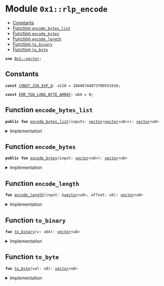 
<a id="0x1_rlp_encode"></a>

# Module `0x1::rlp_encode`



-  [Constants](#@Constants_0)
-  [Function `encode_bytes_list`](#0x1_rlp_encode_encode_bytes_list)
-  [Function `encode_bytes`](#0x1_rlp_encode_encode_bytes)
-  [Function `encode_length`](#0x1_rlp_encode_encode_length)
-  [Function `to_binary`](#0x1_rlp_encode_to_binary)
-  [Function `to_byte`](#0x1_rlp_encode_to_byte)


<pre><code><b>use</b> <a href="../../aptos-stdlib/../move-stdlib/doc/vector.md#0x1_vector">0x1::vector</a>;
</code></pre>



<a id="@Constants_0"></a>

## Constants


<a id="0x1_rlp_encode_CONST_256_EXP_8"></a>



<pre><code><b>const</b> <a href="encode.md#0x1_rlp_encode_CONST_256_EXP_8">CONST_256_EXP_8</a>: u128 = 18446744073709551616;
</code></pre>



<a id="0x1_rlp_encode_ERR_TOO_LONG_BYTE_ARRAY"></a>



<pre><code><b>const</b> <a href="encode.md#0x1_rlp_encode_ERR_TOO_LONG_BYTE_ARRAY">ERR_TOO_LONG_BYTE_ARRAY</a>: u64 = 0;
</code></pre>



<a id="0x1_rlp_encode_encode_bytes_list"></a>

## Function `encode_bytes_list`



<pre><code><b>public</b> <b>fun</b> <a href="encode.md#0x1_rlp_encode_encode_bytes_list">encode_bytes_list</a>(inputs: <a href="../../aptos-stdlib/../move-stdlib/doc/vector.md#0x1_vector">vector</a>&lt;<a href="../../aptos-stdlib/../move-stdlib/doc/vector.md#0x1_vector">vector</a>&lt;u8&gt;&gt;): <a href="../../aptos-stdlib/../move-stdlib/doc/vector.md#0x1_vector">vector</a>&lt;u8&gt;
</code></pre>



<details>
<summary>Implementation</summary>


<pre><code><b>public</b> <b>fun</b> <a href="encode.md#0x1_rlp_encode_encode_bytes_list">encode_bytes_list</a>(inputs: <a href="../../aptos-stdlib/../move-stdlib/doc/vector.md#0x1_vector">vector</a>&lt;<a href="../../aptos-stdlib/../move-stdlib/doc/vector.md#0x1_vector">vector</a>&lt;u8&gt;&gt;): <a href="../../aptos-stdlib/../move-stdlib/doc/vector.md#0x1_vector">vector</a>&lt;u8&gt; {
    <b>let</b> output = <a href="../../aptos-stdlib/../move-stdlib/doc/vector.md#0x1_vector_empty">vector::empty</a>();

    <b>let</b> i = 0;
    <b>let</b> len = <a href="../../aptos-stdlib/../move-stdlib/doc/vector.md#0x1_vector_length">vector::length</a>(&inputs);
    <b>while</b>(i &lt; len) {
        <b>let</b> next = <a href="../../aptos-stdlib/../move-stdlib/doc/vector.md#0x1_vector_borrow">vector::borrow</a>(&inputs, i);
        <b>let</b> next = <a href="encode.md#0x1_rlp_encode_encode_bytes">encode_bytes</a>(*next);
        <a href="../../aptos-stdlib/../move-stdlib/doc/vector.md#0x1_vector_append">vector::append</a>(&<b>mut</b> output, next);
        i = i + 1;
    };

    <b>let</b> left = <a href="encode.md#0x1_rlp_encode_encode_length">encode_length</a>(&output, 0xc0);
    <a href="../../aptos-stdlib/../move-stdlib/doc/vector.md#0x1_vector_append">vector::append</a>(&<b>mut</b> left, output);
    <b>return</b> left
}
</code></pre>



</details>

<a id="0x1_rlp_encode_encode_bytes"></a>

## Function `encode_bytes`



<pre><code><b>public</b> <b>fun</b> <a href="encode.md#0x1_rlp_encode_encode_bytes">encode_bytes</a>(input: <a href="../../aptos-stdlib/../move-stdlib/doc/vector.md#0x1_vector">vector</a>&lt;u8&gt;): <a href="../../aptos-stdlib/../move-stdlib/doc/vector.md#0x1_vector">vector</a>&lt;u8&gt;
</code></pre>



<details>
<summary>Implementation</summary>


<pre><code><b>public</b> <b>fun</b> <a href="encode.md#0x1_rlp_encode_encode_bytes">encode_bytes</a>(input: <a href="../../aptos-stdlib/../move-stdlib/doc/vector.md#0x1_vector">vector</a>&lt;u8&gt;): <a href="../../aptos-stdlib/../move-stdlib/doc/vector.md#0x1_vector">vector</a>&lt;u8&gt; {
    <b>if</b> (<a href="../../aptos-stdlib/../move-stdlib/doc/vector.md#0x1_vector_length">vector::length</a>(&input) == 1 && *<a href="../../aptos-stdlib/../move-stdlib/doc/vector.md#0x1_vector_borrow">vector::borrow</a>(&input, 0) &lt; 0x80) {
        <b>return</b> input
    } <b>else</b> {
        <b>let</b> left = <a href="encode.md#0x1_rlp_encode_encode_length">encode_length</a>(&input, 0x80);
        <a href="../../aptos-stdlib/../move-stdlib/doc/vector.md#0x1_vector_append">vector::append</a>(&<b>mut</b> left, input);
        <b>return</b> left
    }
}
</code></pre>



</details>

<a id="0x1_rlp_encode_encode_length"></a>

## Function `encode_length`



<pre><code><b>fun</b> <a href="encode.md#0x1_rlp_encode_encode_length">encode_length</a>(input: &<a href="../../aptos-stdlib/../move-stdlib/doc/vector.md#0x1_vector">vector</a>&lt;u8&gt;, offset: u8): <a href="../../aptos-stdlib/../move-stdlib/doc/vector.md#0x1_vector">vector</a>&lt;u8&gt;
</code></pre>



<details>
<summary>Implementation</summary>


<pre><code><b>fun</b> <a href="encode.md#0x1_rlp_encode_encode_length">encode_length</a>(input: &<a href="../../aptos-stdlib/../move-stdlib/doc/vector.md#0x1_vector">vector</a>&lt;u8&gt;, offset: u8): <a href="../../aptos-stdlib/../move-stdlib/doc/vector.md#0x1_vector">vector</a>&lt;u8&gt; {
    <b>let</b> len = <a href="../../aptos-stdlib/../move-stdlib/doc/vector.md#0x1_vector_length">vector::length</a>(input);
    <b>if</b> (len &lt; 56) {
        <b>return</b> <a href="encode.md#0x1_rlp_encode_to_byte">to_byte</a>((len <b>as</b> u8) + offset)
    };
    <b>assert</b>!((len <b>as</b> u128) &lt; <a href="encode.md#0x1_rlp_encode_CONST_256_EXP_8">CONST_256_EXP_8</a>, <a href="encode.md#0x1_rlp_encode_ERR_TOO_LONG_BYTE_ARRAY">ERR_TOO_LONG_BYTE_ARRAY</a>);
    <b>let</b> bl = <a href="encode.md#0x1_rlp_encode_to_binary">to_binary</a>(len);
    <b>let</b> len_bl = <a href="../../aptos-stdlib/../move-stdlib/doc/vector.md#0x1_vector_length">vector::length</a>(&bl);
    <b>let</b> left = <a href="encode.md#0x1_rlp_encode_to_byte">to_byte</a>((len_bl <b>as</b> u8) + offset + 55);
    <a href="../../aptos-stdlib/../move-stdlib/doc/vector.md#0x1_vector_append">vector::append</a>(&<b>mut</b> left, bl);
    <b>return</b> left
}
</code></pre>



</details>

<a id="0x1_rlp_encode_to_binary"></a>

## Function `to_binary`



<pre><code><b>fun</b> <a href="encode.md#0x1_rlp_encode_to_binary">to_binary</a>(x: u64): <a href="../../aptos-stdlib/../move-stdlib/doc/vector.md#0x1_vector">vector</a>&lt;u8&gt;
</code></pre>



<details>
<summary>Implementation</summary>


<pre><code><b>fun</b> <a href="encode.md#0x1_rlp_encode_to_binary">to_binary</a>(x: u64): <a href="../../aptos-stdlib/../move-stdlib/doc/vector.md#0x1_vector">vector</a>&lt;u8&gt; {
    <b>if</b> (x == 0) {
        <b>return</b> <a href="../../aptos-stdlib/../move-stdlib/doc/vector.md#0x1_vector_empty">vector::empty</a>()
    } <b>else</b> {
        <b>let</b> left = <a href="encode.md#0x1_rlp_encode_to_binary">to_binary</a>(x / 256);
        <b>let</b> mod = x % 256;
        <b>let</b> right = <a href="encode.md#0x1_rlp_encode_to_byte">to_byte</a>((mod <b>as</b> u8));
        <a href="../../aptos-stdlib/../move-stdlib/doc/vector.md#0x1_vector_append">vector::append</a>(&<b>mut</b> left, right);
        <b>return</b> left
    }
}
</code></pre>



</details>

<a id="0x1_rlp_encode_to_byte"></a>

## Function `to_byte`



<pre><code><b>fun</b> <a href="encode.md#0x1_rlp_encode_to_byte">to_byte</a>(val: u8): <a href="../../aptos-stdlib/../move-stdlib/doc/vector.md#0x1_vector">vector</a>&lt;u8&gt;
</code></pre>



<details>
<summary>Implementation</summary>


<pre><code><b>fun</b> <a href="encode.md#0x1_rlp_encode_to_byte">to_byte</a>(val: u8): <a href="../../aptos-stdlib/../move-stdlib/doc/vector.md#0x1_vector">vector</a>&lt;u8&gt; {
    <b>let</b> v = <a href="../../aptos-stdlib/../move-stdlib/doc/vector.md#0x1_vector_empty">vector::empty</a>&lt;u8&gt;();
    <a href="../../aptos-stdlib/../move-stdlib/doc/vector.md#0x1_vector_push_back">vector::push_back</a>(&<b>mut</b> v, val);
    v
}
</code></pre>



</details>


[move-book]: https://aptos.dev/move/book/SUMMARY
